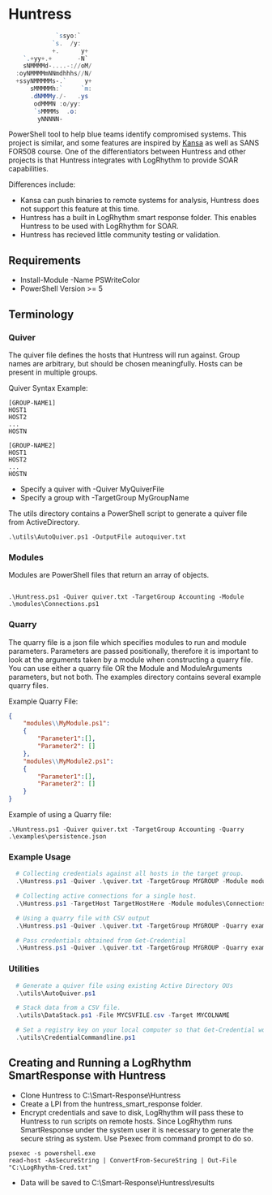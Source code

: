 # Huntress

```PowerShell
             `ssyo:`
            `s.  /y:
            +.      y+
    `.+yy+.+       -N`
    sNMMMMd-....-://oM/  
  :oyNMMMMmNNmdhhhs//N/  
  +ssyNMMMMMs-.`     y+  
      sMMMMMh:`     `m:  
      .dNMMMy./-   .ys
       odMMMN :o/yy:
       `sMMMMs  .o:
        yNNNNN-
```

PowerShell tool to help blue teams identify compromised systems. This project is similar, and some features are inspired by [Kansa](https://github.com/davehull/Kansa) as well as SANS FOR508 course. One of the differentiators between Huntress and other projects is that Huntress integrates with LogRhythm to provide SOAR capabilities.  

Differences include: 

* Kansa can push binaries to remote systems for analysis, Huntress does not support this feature at this time.
* Huntress has a built in LogRhythm smart response folder. This enables Huntress to be used with LogRhythm for SOAR.
* Huntress has recieved little community testing or validation. 

## Requirements

* Install-Module -Name PSWriteColor
* PowerShell Version >= 5

## Terminology

### Quiver 

The quiver file defines the hosts that Huntress will run against. Group names are arbitrary, but should be chosen meaningfully. Hosts can be present in multiple groups. 

Quiver Syntax Example:

``` Plaintext
[GROUP-NAME1]
HOST1
HOST2
...
HOSTN

[GROUP-NAME2]
HOST1
HOST2
...
HOSTN
```

* Specify a quiver with -Quiver MyQuiverFile
* Specify a group with -TargetGroup MyGroupName

The utils directory contains a PowerShell script to generate a quiver file from ActiveDirectory.

``` Plaintext
.\utils\AutoQuiver.ps1 -OutputFile autoquiver.txt
```

### Modules

Modules are PowerShell files that return an array of objects.

``` Plaintext

.\Huntress.ps1 -Quiver quiver.txt -TargetGroup Accounting -Module .\modules\Connections.ps1 

```

### Quarry

The quarry file is a json file which specifies modules to run and module parameters. Parameters are passed positionally, therefore it is important to look at the arguments taken by a module when constructing a quarry file.
You can use either a quarry file OR the Module and ModuleArguments parameters, but not both. The examples directory contains several example quarry files.

Example Quarry File:

``` JSON
{
    "modules\\MyModule.ps1":
    {
        "Parameter1":[],
        "Parameter2": []
    },
    "modules\\MyModule2.ps1":
    {
        "Parameter1":[],
        "Parameter2": []
    }
}
```

Example of using a Quarry file:

```
.\Huntress.ps1 -Quiver quiver.txt -TargetGroup Accounting -Quarry .\examples\persistence.json
```

### Example Usage

```PowerShell
  # Collecting credentials against all hosts in the target group.
  .\Huntress.ps1 -Quiver .\quiver.txt -TargetGroup MYGROUP -Module modules\Connections.ps1

  # Collecting active connections for a single host. 
  .\Huntress.ps1 -TargetHost TargetHostHere -Module modules\Connections.ps1

  # Using a quarry file with CSV output
  .\Huntress.ps1 -Quiver .\quiver.txt -TargetGroup MYGROUP -Quarry examples\persistence.json -CSV

  # Pass credentials obtained from Get-Credential
  .\Huntress.ps1 -Quiver .\quiver.txt -TargetGroup MYGROUP -Quarry examples\persistence.json -CSV -Credential $MyCredential

 ```

### Utilities

``` PowerShell
  # Generate a quiver file using existing Active Directory OUs
  .\utils\AutoQuiver.ps1

  # Stack data from a CSV file.
  .\utils\DataStack.ps1 -File MYCSVFILE.csv -Target MYCOLNAME

  # Set a registry key on your local computer so that Get-Credential works via commandline without GUI output.
  .\utils\CredentialCommandline.ps1

```

## Creating and Running a LogRhythm SmartResponse with Huntress

* Clone Huntress to C:\Smart-Response\Huntress
* Create a LPI from the huntress_smart_response folder.
* Encrypt credentials and save to disk, LogRhythm will pass these to Huntress to run scripts on remote hosts. Since LogRhythm runs SmartResponse under the system user it is necessary to generate the secure string as system. Use Psexec from command prompt to do so.
```
psexec -s powershell.exe
read-host -AsSecureString | ConvertFrom-SecureString | Out-File "C:\LogRhythm-Cred.txt"
```
* Data will be saved to C:\Smart-Response\Huntress\results
